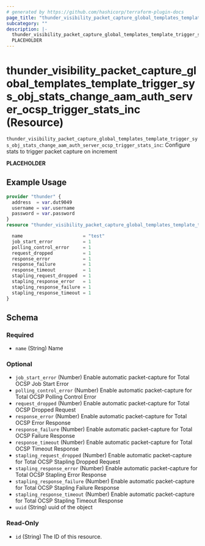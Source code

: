 ```yaml
---
# generated by https://github.com/hashicorp/terraform-plugin-docs
page_title: "thunder_visibility_packet_capture_global_templates_template_trigger_sys_obj_stats_change_aam_auth_server_ocsp_trigger_stats_inc Resource - terraform-provider-thunder"
subcategory: ""
description: |-
  thunder_visibility_packet_capture_global_templates_template_trigger_sys_obj_stats_change_aam_auth_server_ocsp_trigger_stats_inc: Configure stats to trigger packet capture on increment
  PLACEHOLDER
---
```


# thunder_visibility_packet_capture_global_templates_template_trigger_sys_obj_stats_change_aam_auth_server_ocsp_trigger_stats_inc (Resource)

`thunder_visibility_packet_capture_global_templates_template_trigger_sys_obj_stats_change_aam_auth_server_ocsp_trigger_stats_inc`: Configure stats to trigger packet capture on increment

__PLACEHOLDER__

## Example Usage

```terraform
provider "thunder" {
  address  = var.dut9049
  username = var.username
  password = var.password
}
resource "thunder_visibility_packet_capture_global_templates_template_trigger_sys_obj_stats_change_aam_auth_server_ocsp_trigger_stats_inc" "thunder_visibility_packet_capture_global_templates_template_trigger_sys_obj_stats_change_aam_auth_server_ocsp_trigger_stats_inc" {

  name                      = "test"
  job_start_error           = 1
  polling_control_error     = 1
  request_dropped           = 1
  response_error            = 1
  response_failure          = 1
  response_timeout          = 1
  stapling_request_dropped  = 1
  stapling_response_error   = 1
  stapling_response_failure = 1
  stapling_response_timeout = 1
}
```

<!-- schema generated by tfplugindocs -->
## Schema

### Required

- `name` (String) Name

### Optional

- `job_start_error` (Number) Enable automatic packet-capture for Total OCSP Job Start Error
- `polling_control_error` (Number) Enable automatic packet-capture for Total OCSP Polling Control Error
- `request_dropped` (Number) Enable automatic packet-capture for Total OCSP Dropped Request
- `response_error` (Number) Enable automatic packet-capture for Total OCSP Error Response
- `response_failure` (Number) Enable automatic packet-capture for Total OCSP Failure Response
- `response_timeout` (Number) Enable automatic packet-capture for Total OCSP Timeout Response
- `stapling_request_dropped` (Number) Enable automatic packet-capture for Total OCSP Stapling Dropped Request
- `stapling_response_error` (Number) Enable automatic packet-capture for Total OCSP Stapling Error Response
- `stapling_response_failure` (Number) Enable automatic packet-capture for Total OCSP Stapling Failure Response
- `stapling_response_timeout` (Number) Enable automatic packet-capture for Total OCSP Stapling Timeout Response
- `uuid` (String) uuid of the object

### Read-Only

- `id` (String) The ID of this resource.


